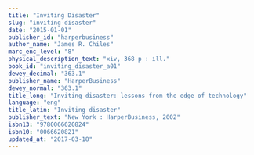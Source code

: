 ```yaml
---
title: "Inviting Disaster"
slug: "inviting-disaster"
date: "2015-01-01"
publisher_id: "harperbusiness"
author_name: "James R. Chiles"
marc_enc_level: "8"
physical_description_text: "xiv, 368 p : ill."
book_id: "inviting_disaster_a01"
dewey_decimal: "363.1"
publisher_name: "HarperBusiness"
dewey_normal: "363.1"
title_long: "Inviting disaster: lessons from the edge of technology"
language: "eng"
title_latin: "Inviting disaster"
publisher_text: "New York : HarperBusiness, 2002"
isbn13: "9780066620824"
isbn10: "0066620821"
updated_at: "2017-03-18"
---
```


